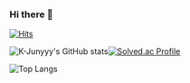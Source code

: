 ### Hi there 👋
[![Hits](https://hits.seeyoufarm.com/api/count/incr/badge.svg?url=https%3A%2F%2Fgithub.com%2Fkimnamwook1&count_bg=%2379C83D&title_bg=%23555555&icon=&icon_color=%23E7E7E7&title=hits&edge_flat=false)](https://hits.seeyoufarm.com)

![K-Junyyy's GitHub stats](https://github-readme-stats.vercel.app/api?username=kimnamwook1&show_icons=true&theme=tokyonight)[![Solved.ac Profile](http://mazassumnida.wtf/api/generate_badge?boj=john1102)](https://solved.ac/john1102)

![Top Langs](https://github-readme-stats.vercel.app/api/top-langs/?username=kimnamwook1&layout=compact&theme=gruvbox)
